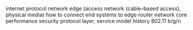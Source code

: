 internet
protocol
network edge (access network (cable-based access), physical media) how to connect end systems to edge router
network core
performance
security
protocol layer, service model
history
802.11 b/g/n